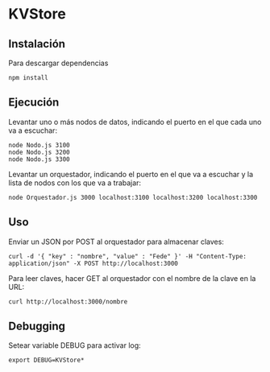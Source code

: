 # KVStore

## Instalación
Para descargar dependencias
```
npm install
```
## Ejecución
Levantar uno o más nodos de datos, indicando el puerto en el que cada uno va a escuchar:
```
node Nodo.js 3100
node Nodo.js 3200
node Nodo.js 3300
```
Levantar un orquestador, indicando el puerto en el que va a escuchar y la lista de nodos con los que va a trabajar:
```
node Orquestador.js 3000 localhost:3100 localhost:3200 localhost:3300
```
## Uso
Enviar un JSON por POST al orquestador para almacenar claves:
```
curl -d '{ "key" : "nombre", "value" : "Fede" }' -H "Content-Type: application/json" -X POST http://localhost:3000
```
Para leer claves, hacer GET al orquestador con el nombre de la clave en la URL:
```
curl http://localhost:3000/nombre
```
## Debugging
Setear variable DEBUG para activar log:
```
export DEBUG=KVStore*
```
